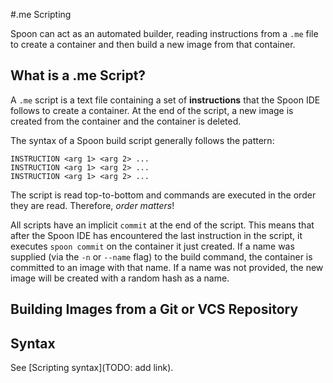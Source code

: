 #.me Scripting

Spoon can act as an automated builder, reading instructions from a `.me` file to create a container and then build a new image from that container.

## What is a .me Script?

A `.me` script is a text file containing a set of **instructions** that the Spoon IDE follows to create a container. At the end of the script, a new image is created from the container and the container is deleted. 

The syntax of a Spoon build script generally follows the pattern: 

	INSTRUCTION <arg 1> <arg 2> ...
	INSTRUCTION <arg 1> <arg 2> ...
	INSTRUCTION <arg 1> <arg 2> ...
	
The script is read top-to-bottom and commands are executed in the order they are read. Therefore, *order matters*!

All scripts have an implicit `commit` at the end of the script. This means that after the Spoon IDE has encountered the last instruction in the script, it executes `spoon commit` on the container it just created. If a name was supplied (via the `-n` or `--name` flag) to the build command, the container is committed to an image with that name. If a name was not provided, the new image will be created with a random hash as a name. 

## Building Images from a Git or VCS Repository



## Syntax

See [Scripting syntax](TODO: add link). 

